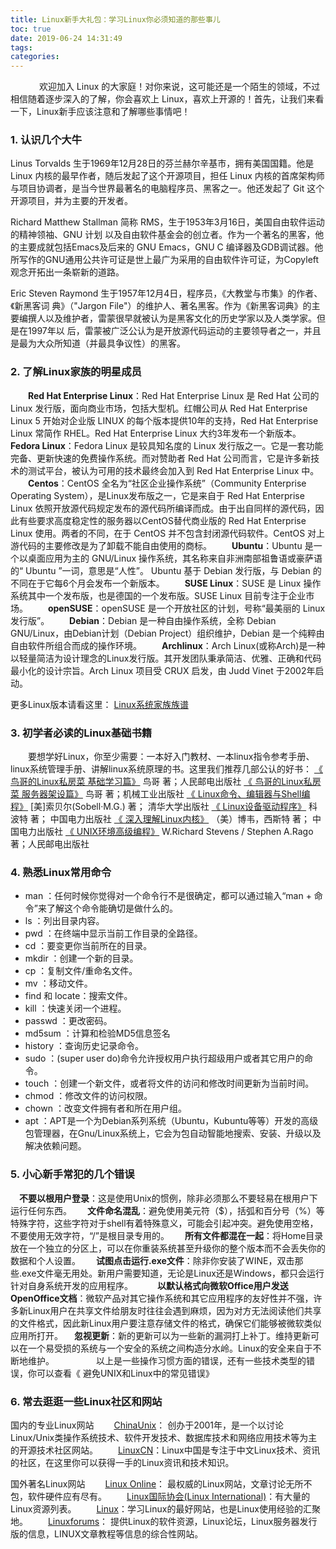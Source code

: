 ```yaml
---
title: Linux新手大礼包：学习Linux你必须知道的那些事儿
toc: true
date: 2019-06-24 14:31:49
tags:
categories:
---
```


　
　　欢迎加入 Linux 的大家庭！对你来说，这可能还是一个陌生的领域，不过相信随着逐步深入的了解，你会喜欢上 Linux，喜欢上开源的！首先，让我们来看一下，Linux新手应该注意和了解哪些事情吧！

### 1. 认识几个大牛

Linus Torvalds
生于1969年12月28日的芬兰赫尔辛基市，拥有美国国籍。他是 Linux 内核的最早作者，随后发起了这个开源项目，担任 Linux 内核的首席架构师与项目协调者，是当今世界最著名的电脑程序员、黑客之一。他还发起了 Git 这个开源项目，并为主要的开发者。

Richard Matthew Stallman
简称 RMS，生于1953年3月16日，美国自由软件运动的精神领袖、GNU 计划 以及自由软件基金会的创立者。作为一个著名的黑客，他的主要成就包括Emacs及后来的 GNU Emacs，GNU C 编译器及GDB调试器。他所写作的GNU通用公共许可证是世上最广为采用的自由软件许可证，为Copyleft观念开拓出一条崭新的道路。

Eric Steven Raymond
生于1957年12月4日，程序员，《大教堂与市集》的作者、《新黑客词 典》（"Jargon File"）的维护人、著名黑客。作为《新黑客词典》的主要编撰人以及维护者，雷蒙很早就被认为是黑客文化的历史学家以及人类学家。但是在1997年以 后，雷蒙被广泛公认为是开放源代码运动的主要领导者之一，并且是最为大众所知道（并最具争议性）的黑客。

### 2. 了解Linux家族的明星成员
　　**Red Hat Enterprise Linux**：Red Hat Enterprise Linux 是 Red Hat 公司的 Linux 发行版，面向商业市场，包括大型机。红帽公司从 Red Hat Enterprise Linux 5 开始对企业版 LINUX 的每个版本提供10年的支持，Red Hat Enterprise Linux 常简作 RHEL。Red Hat Enterprise Linux 大约3年发布一个新版本。
　　**Fedora Linux**：Fedora Linux 是较具知名度的 Linux 发行版之一。它是一套功能完备、更新快速的免费操作系统。而对赞助者 Red Hat 公司而言，它是许多新技术的测试平台，被认为可用的技术最终会加入到 Red Hat Enterprise Linux 中。
　　**Centos**：CentOS 全名为“社区企业操作系统”（Community Enterprise Operating System），是Linux发布版之一，它是来自于 Red Hat Enterprise Linux 依照开放源代码规定发布的源代码所编译而成。由于出自同样的源代码，因此有些要求高度稳定性的服务器以CentOS替代商业版的 Red Hat Enterprise Linux 使用。两者的不同，在于 CentOS 并不包含封闭源代码软件。CentOS 对上游代码的主要修改是为了卸载不能自由使用的商标。
　　**Ubuntu**：Ubuntu 是一个以桌面应用为主的 GNU/Linux 操作系统，其名称来自非洲南部祖鲁语或豪萨语的“ Ubuntu ”一词，意思是“人性”。 Ubuntu 基于 Debian 发行版，与 Debian 的不同在于它每6个月会发布一个新版本。
　　**SUSE Linux**：SUSE 是 Linux 操作系统其中一个发布版，也是德国的一个发布版。SUSE Linux 目前专注于企业市场。
　　**openSUSE**：openSUSE 是一个开放社区的计划，号称“最美丽的 Linux 发行版”。
　　**Debian**：Debian 是一种自由操作系统，全称 Debian GNU/Linux，由Debian计划（Debian Project）组织维护，Debian 是一个纯粹由自由软件所组合而成的操作环境。
　　**Archlinux**：Arch Linux(或称Arch)是一种以轻量简洁为设计理念的Linux发行版。其开发团队秉承简洁、优雅、正确和代码最小化的设计宗旨。Arch Linux 项目受 CRUX 启发，由 Judd Vinet 于2002年启动。

更多Linux版本请看这里： [Linux系统家族族谱](https://code.csdn.net/groups/7587/discources/935281)

### 3. 初学者必读的Linux基础书籍　　
　　要想学好Linux，你至少需要：一本好入门教材、一本linux指令参考手册、linux系统管理手册、讲解linux系统原理的书。这里我们推荐几部公认的好书：
 [《 鸟哥的Linux私房菜 基础学习篇》](https://book.douban.com/subject/4889838/) 鸟哥 著；人民邮电出版社
 [《 鸟哥的Linux私房菜 服务器架设篇》](https://book.douban.com/subject/10794788/)  鸟哥 著；机械工业出版社
 [《 Linux命令、编辑器与Shell编程》](https://book.douban.com/subject/25750712/) [美]索贝尔(Sobell·M.G.) 著； 清华大学出版社
 [《 Linux设备驱动程序》](https://book.douban.com/subject/1723151/) 科波特 著； 中国电力出版社
 [《 深入理解Linux内核》](https://book.douban.com/subject/2287506/) （美）博韦，西斯特 著； 中国电力出版社
 [《 UNIX环境高级编程》](https://book.douban.com/subject/1788421/)  W.Richard Stevens / Stephen A.Rago 著；人民邮电出版社

### 4. 熟悉Linux常用命令

 * man ：任何时候你觉得对一个命令行不是很确定，都可以通过输入“man + 命令”来了解这个命令能确切是做什么的。
 * ls ：列出目录内容。
 * pwd ：在终端中显示当前工作目录的全路径。
 * cd ：要变更你当前所在的目录。
 * mkdir ：创建一个新的目录。
 * cp ：复制文件/重命名文件。
 * mv ：移动文件。
 * find 和 locate：搜索文件。
 * kill ：快速关闭一个进程。
 * passwd ：更改密码。
 * md5sum ：计算和检验MD5信息签名
 * history ：查询历史记录命令。
 * sudo ：(super user do)命令允许授权用户执行超级用户或者其它用户的命令。
 * touch ：创建一个新文件，或者将文件的访问和修改时间更新为当前时间。
 * chmod ：修改文件的访问权限。
 * chown ：改变文件拥有者和所在用户组。
 * apt ：APT是一个为Debian系列系统（Ubuntu，Kubuntu等等）开发的高级包管理器，在Gnu/Linux系统上，它会为包自动智能地搜索、安装、升级以及解决依赖问题。

### 5. 小心新手常犯的几个错误　
　**不要以根用户登录**：这是使用Unix的惯例，除非必须那么不要轻易在根用户下运行任何东西。　
　**文件命名混乱**：避免使用美元符（$），括弧和百分号（%）等特殊字符，这些字符对于shell有着特殊意义，可能会引起冲突。避免使用空格，不要使用无效字符，“/”是根目录专用的。　
　**所有文件都混在一起**：将Home目录放在一个独立的分区上，可以在你重装系统甚至升级你的整个版本而不会丢失你的数据和个人设置。　
　**试图点击运行.exe文件**：除非你安装了WINE，双击那些.exe文件毫无用处。新用户需要知道，无论是Linux还是Windows，都只会运行针对自身系统开发的应用程序。　　
　**以默认格式向微软Office用户发送OpenOffice文档**：微软产品对其它操作系统和其它应用程序的友好性并不强，许多新Linux用户在共享文件给朋友时往往会遇到麻烦，因为对方无法阅读他们共享的文件格式，因此新Linux用户要注意存储文件的格式，确保它们能够被微软类似应用所打开。
　**忽视更新**：新的更新可以为一些新的漏洞打上补丁。维持更新可以在一个易受损的系统与一个安全的系统之间构造分水岭。Linux的安全来自于不断地维护。　　　　
　以上是一些操作习惯方面的错误，还有一些技术类型的错误，你可以查看《 避免UNIX和Linux中的常见错误》

### 6. 常去逛逛一些Linux社区和网站

国内的专业Linux网站
　　[ChinaUnix](https://www.chinaunix.net/)： 创办于2001年，是一个以讨论Linux/Unix类操作系统技术、软件开发技术、数据库技术和网络应用技术等为主的开源技术社区网站。 
　　[LinuxCN](https://linux.cn/)：Linux中国是专注于中文Linux技术、资讯的社区，在这里你可以获得一手的Linux资讯和技术知识。

国外著名Linux网站
　　[Linux Online](https://www.linux.org/)： 最权威的Linux网站，文章讨论无所不包，软件硬件应有尽有。
　　[Linux国际协会(Linux International)](https://li.org/)：有大量的Linux资源列表。
　　[Linux](https://www.linux.com/)：学习Linux的最好网站，也是Linux使用经验的汇聚地。
　　[Linuxforums](https://www.linuxforums.org/)： 提供Linux的软件资源，Linux论坛，Linux服务器发行版的信息，LINUX文章教程等信息的综合性网站。

